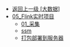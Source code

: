 - [返回上一级 [大数据]](docs/大数据/)
- [05_Flink实时项目](docs/大数据/05_Flink实时项目/)
  - [01_采集](docs/大数据/05_Flink实时项目/01_采集.md)
  - [ssm](docs/大数据/05_Flink实时项目/ssm.md)
  - [打包部署到服务器](docs/大数据/05_Flink实时项目/打包部署到服务器.md)
